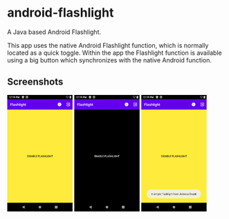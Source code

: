 # android-flashlight
A Java based Android Flashlight.

This app uses the native Android Flashlight function, which is normally located as a quick toggle.
Within the app the Flashlight function is available using a big button which synchronizes with the native Android function.

## Screenshots

<img src="https://github.com/jodocusdeunk/android-flashlight/blob/master/screen-main-enabled.png?raw=true" width="30%"></img>
<img src="https://github.com/jodocusdeunk/android-flashlight/blob/master/screen-main-disabled.png?raw=true" width="30%"></img>
<img src="https://github.com/jodocusdeunk/android-flashlight/blob/master/toast.png?raw=true" width="30%"></img>

